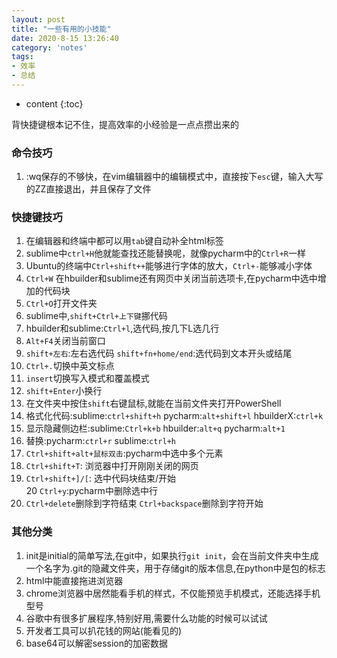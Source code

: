 ```yaml
---
layout: post
title: "一些有用的小技能"
date: 2020-8-15 13:26:40
category: 'notes'
tags:
- 效率
- 总结
---
```

* content
{:toc}

背快捷键根本记不住，提高效率的小经验是一点点攒出来的













### 命令技巧
1. :wq保存的不够快，在vim编辑器中的编辑模式中，直接按下`esc`键，输入大写的ZZ直接退出，并且保存了文件  


### 快捷键技巧
1. 在编辑器和终端中都可以用`tab`键自动补全html标签  
2. sublime中`ctrl+H`他就能查找还能替换呢，就像pycharm中的`Ctrl+R`一样  
3. Ubuntu的终端中`Ctrl+shift++`能够进行字体的放大，`Ctrl+-`能够减小字体  
4. `Ctrl+W` 在hbuilder和sublime还有网页中关闭当前选项卡,在pycharm中选中增加的代码块  
5. `Ctrl+O`打开文件夹  
6. sublime中,`shift+Ctrl+上下键`挪代码  
7. hbuilder和sublime:`Ctrl+l`,选代码,按几下L选几行  
8. `Alt+F4`关闭当前窗口  
9. `shift+左右`:左右选代码 `shift+fn+home/end`:选代码到文本开头或结尾  
10. `Ctrl+.`切换中英文标点  
11. `insert`切换写入模式和覆盖模式  
12. `shift+Enter`小换行  
13. 在文件夹中按住`shift`右键鼠标,就能在当前文件夹打开PowerShell  
14. 格式化代码:sublime:`ctrl+shift+h` pycharm:`alt+shift+l` hbuilderX:`ctrl+k`  
15. 显示隐藏侧边栏:sublime:`Ctrl+k+b` hbuilder:`alt+q` pycharm:`alt+1`  
16. 替换:pycharm:`ctrl+r` sublime:`ctrl+h`  
17. `Ctrl+shift+alt+鼠标双击`:pycharm中选中多个元素
18. `Ctrl+shift+T`: 浏览器中打开刚刚关闭的网页  
19. `Ctrl+shift+]/[`: 选中代码块结束/开始  
20 `Ctrl+y`:pycharm中删除选中行  
21. `Ctrl+delete`删除到字符结束 `Ctrl+backspace`删除到字符开始  

### 其他分类
1.  init是initial的简单写法,在git中，如果执行`git init`，会在当前文件夹中生成一个名字为.git的隐藏文件夹，用于存储git的版本信息,在python中是包的标志  
2. html中能直接拖进浏览器  
3. chrome浏览器中居然能看手机的样式，不仅能预览手机模式，还能选择手机型号  
4. 谷歌中有很多扩展程序,特别好用,需要什么功能的时候可以试试  
5. 开发者工具可以扒花钱的网站(能看见的)  
6. base64可以解密session的加密数据
















